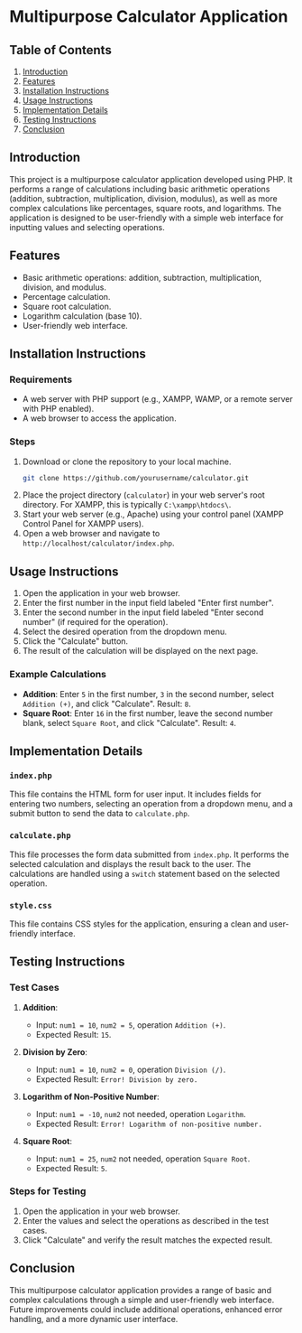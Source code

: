 # Multipurpose Calculator Application

## Table of Contents

1. [Introduction](#introduction)
2. [Features](#features)
3. [Installation Instructions](#installation-instructions)
4. [Usage Instructions](#usage-instructions)
5. [Implementation Details](#implementation-details)
6. [Testing Instructions](#testing-instructions)
7. [Conclusion](#conclusion)

## Introduction

This project is a multipurpose calculator application developed using PHP. It performs a range of calculations including basic arithmetic operations (addition, subtraction, multiplication, division, modulus), as well as more complex calculations like percentages, square roots, and logarithms. The application is designed to be user-friendly with a simple web interface for inputting values and selecting operations.

## Features

- Basic arithmetic operations: addition, subtraction, multiplication, division, and modulus.
- Percentage calculation.
- Square root calculation.
- Logarithm calculation (base 10).
- User-friendly web interface.

## Installation Instructions

### Requirements

- A web server with PHP support (e.g., XAMPP, WAMP, or a remote server with PHP enabled).
- A web browser to access the application.

### Steps

1. Download or clone the repository to your local machine.
   ```sh
   git clone https://github.com/yourusername/calculator.git
   ```
2. Place the project directory (`calculator`) in your web server's root directory. For XAMPP, this is typically `C:\xampp\htdocs\`.
3. Start your web server (e.g., Apache) using your control panel (XAMPP Control Panel for XAMPP users).
4. Open a web browser and navigate to `http://localhost/calculator/index.php`.

## Usage Instructions

1. Open the application in your web browser.
2. Enter the first number in the input field labeled "Enter first number".
3. Enter the second number in the input field labeled "Enter second number" (if required for the operation).
4. Select the desired operation from the dropdown menu.
5. Click the "Calculate" button.
6. The result of the calculation will be displayed on the next page.

### Example Calculations

- **Addition**: Enter `5` in the first number, `3` in the second number, select `Addition (+)`, and click "Calculate". Result: `8`.
- **Square Root**: Enter `16` in the first number, leave the second number blank, select `Square Root`, and click "Calculate". Result: `4`.

## Implementation Details

### `index.php`

This file contains the HTML form for user input. It includes fields for entering two numbers, selecting an operation from a dropdown menu, and a submit button to send the data to `calculate.php`.

### `calculate.php`

This file processes the form data submitted from `index.php`. It performs the selected calculation and displays the result back to the user. The calculations are handled using a `switch` statement based on the selected operation.

### `style.css`

This file contains CSS styles for the application, ensuring a clean and user-friendly interface.

## Testing Instructions

### Test Cases

1. **Addition**:

   - Input: `num1 = 10`, `num2 = 5`, operation `Addition (+)`.
   - Expected Result: `15`.

2. **Division by Zero**:

   - Input: `num1 = 10`, `num2 = 0`, operation `Division (/)`.
   - Expected Result: `Error! Division by zero.`

3. **Logarithm of Non-Positive Number**:

   - Input: `num1 = -10`, `num2` not needed, operation `Logarithm`.
   - Expected Result: `Error! Logarithm of non-positive number.`

4. **Square Root**:
   - Input: `num1 = 25`, `num2` not needed, operation `Square Root`.
   - Expected Result: `5`.

### Steps for Testing

1. Open the application in your web browser.
2. Enter the values and select the operations as described in the test cases.
3. Click "Calculate" and verify the result matches the expected result.

## Conclusion

This multipurpose calculator application provides a range of basic and complex calculations through a simple and user-friendly web interface. Future improvements could include additional operations, enhanced error handling, and a more dynamic user interface.
